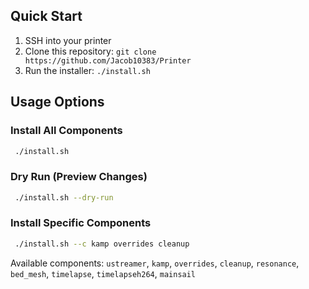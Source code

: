 ## Quick Start

1. SSH into your printer
2. Clone this repository: `git clone https://github.com/Jacob10383/Printer`
3. Run the installer: `./install.sh`

## Usage Options

### Install All Components
```bash
 ./install.sh
```

### Dry Run (Preview Changes)
```bash
 ./install.sh --dry-run
```

### Install Specific Components
```bash
 ./install.sh --c kamp overrides cleanup
```

Available components: `ustreamer`, `kamp`, `overrides`, `cleanup`, `resonance`, `bed_mesh`, `timelapse`, `timelapseh264`, `mainsail`
